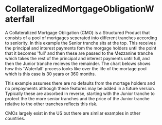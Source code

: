 # CollateralizedMortgageObligationWaterfall

A Collateralized Mortgage Obligation (CMO) is a Structured Product that consists of a pool of mortgages seperated into different tranches according to seniority.  In this example the Senior tranche sits at the top.  This receives the principal and interest payments fom the morgage holders until the point that it becomes 'full' and then these are passed to the Mezzanine tranche which takes the rest of the principal and interest payments until full, and then the Junior tranche recieves the remainder.  The chart belows shows how this 'Waterfall' process looks like over the life of the mortage pool which is this case is 30 years or 360 months.

This example assumes there are no defaults from the mortage holders and no prepayments although these features may be added in a future version.  Typically these are absorbed in reverse, starting with the Junior tranche to protect the the more senior tranches and the price of the Junior tranche relative to the other tranches reflects this risk.

CMOs largely exist in the US but there are similar examples in other countries.
